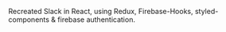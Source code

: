 Recreated Slack in React, using Redux, Firebase-Hooks, styled-components & firebase authentication.
